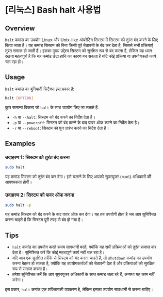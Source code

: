 # [리눅스] Bash halt 사용법

## Overview
`halt` कमांड का उपयोग Linux और Unix-like ऑपरेटिंग सिस्टम में सिस्टम को तुरंत बंद करने के लिए किया जाता है। यह कमांड सिस्टम को बिना किसी पूर्व चेतावनी के बंद कर देता है, जिससे सभी प्रक्रियाएं तुरंत समाप्त हो जाती हैं। इसका मुख्य उद्देश्य सिस्टम को सुरक्षित रूप से बंद करना है, लेकिन यह ध्यान रखना महत्वपूर्ण है कि यह कमांड डेटा हानि का कारण बन सकता है यदि कोई प्रक्रिया या उपयोगकर्ता कार्य चल रहा हो।

## Usage
`halt` कमांड का बुनियादी सिंटैक्स इस प्रकार है:

```bash
halt [OPTION]
```

कुछ सामान्य विकल्प जो `halt` के साथ उपयोग किए जा सकते हैं:

- `-h` या `--halt`: सिस्टम को बंद करने का निर्देश देता है।
- `-p` या `--poweroff`: सिस्टम को बंद करने के बाद पावर ऑफ करने का निर्देश देता है।
- `-r` या `--reboot`: सिस्टम को पुनः प्रारंभ करने का निर्देश देता है।

## Examples
### उदाहरण 1: सिस्टम को तुरंत बंद करना
```bash
sudo halt
```
यह कमांड सिस्टम को तुरंत बंद कर देगा। इसे चलाने के लिए आपको सुपरयूजर (root) अधिकारों की आवश्यकता होगी।

### उदाहरण 2: सिस्टम को पावर ऑफ करना
```bash
sudo halt -p
```
यह कमांड सिस्टम को बंद करने के बाद पावर ऑफ कर देगा। यह तब उपयोगी होता है जब आप सुनिश्चित करना चाहते हैं कि सिस्टम पूरी तरह से बंद हो गया है।

## Tips
- `halt` कमांड का उपयोग करते समय सावधानी बरतें, क्योंकि यह सभी प्रक्रियाओं को तुरंत समाप्त कर देता है। सुनिश्चित करें कि कोई महत्वपूर्ण कार्य नहीं चल रहा है।
- यदि आप एक सुरक्षित तरीके से सिस्टम को बंद करना चाहते हैं, तो `shutdown` कमांड का उपयोग करना बेहतर हो सकता है, क्योंकि यह उपयोगकर्ताओं को चेतावनी देता है और प्रक्रियाओं को सुरक्षित रूप से समाप्त करता है।
- हमेशा सुनिश्चित करें कि आप सुपरयूजर अधिकारों के साथ कमांड चला रहे हैं, अन्यथा यह काम नहीं करेगा।

इस प्रकार, `halt` कमांड एक शक्तिशाली उपकरण है, लेकिन इसका उपयोग सावधानी से करना चाहिए।